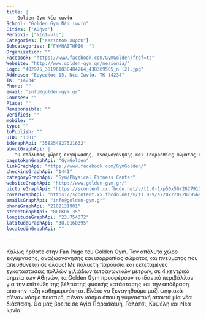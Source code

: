 ```yaml
---
title: |
    Golden Gym Νέα ιωνία
School: "Golden Gym Νέα ιωνία"
Cities: ["Αθήνα"]
Perioxi: ["ΝέαΙωνία"]
Categories: ["Κλειστού Χώρου"]
Subcategories: ["ΓΥΜΝΑΣΤΗΡΙΟ  "]
Organization: ""
Facebook: "https://www.facebook.com/GymGolden?fref=ts"
Website: "http://www.golden-gym.gr/neaionia/"
Logo: "402975_381961838484264_438369505_n (2).jpg"
Address: "Εργασίας 15, Νέα Ιωνία, ΤΚ 14234"
TK: "14234"
Phone: ""
email: "info@golden-gym.gr"
Courses: ""
Place: ""
Rensponsible: ""
Verified: ""
mobile: ""
type: ""
toPublish: ""
UID: "1381"
idGraphApi: "358254827521632"
aboutGraphApi: | 
   "O απόλυτος χώρος εκγύμνασης, αναζωογόνησης και ισορροπίας σώματος και πνεύματος"
pagetokenGraphApi: "GymGolden"
linkGraphApi: "https://www.facebook.com/GymGolden/"
checkinsGraphApi: "1441"
categoryGraphApi: "Gym/Physical Fitness Center"
websiteGraphApi: "http://www.golden-gym.gr/"
pictureGraphApi: "https://scontent.xx.fbcdn.net/v/t1.0-1/p50x50/28279127_2258204490859980_3827932760162074712_n.jpg?oh=be1a179e3c6189dd0bfe2a8e8554f3cf&amp;oe=5B0BBA56"
coverGraphApi: "https://scontent.xx.fbcdn.net/v/t1.0-9/s720x720/28795698_2271519472861815_6220349019663630336_n.jpg?oh=11962a0a9e095a3eabe6a7dfd0ad47df&amp;oe=5B056CF7"
emailsGraphApi: "info@golden-gym.gr"
phoneGraphApi: "2102131901"
streetGraphApi: "ΒΕΙΚΟΥ 35"
longitudeGraphApi: "23.754372"
latitudeGraphApi: "38.0160395"
locatedinGraphApi: ""

---
```


Καλως ήρθατε στην Fan Page του Golden Gym. Τον απόλυτο χώρο εκγύμνασης, αναζωογόνησης και ισορροπίας σώματος και πνεύματος που απευθύνεται σε όλους! Με πολυετή παρουσία και εκτεταμένες εγκαταστάσεις πολλών χιλιάδων τετραγωνικών μέτρων, σε 4 κεντρικά σημεία των Αθηνών, τα Golden Gym προσφέρουν το ιδανικό περιβάλλον για την επίτευξη της βέλτιστης φυσικής κατάστασης και την απόδραση από την πεζή καθημερινότητα. Ελάτε να ξεναγηθούμε μαζί ψηφιακά σ’έναν κόσμο ποιοτικό, σ’έναν κόσμο όπου η γυμναστική αποκτά μία νέα διάσταση. Θα μας βρείτε σε Αγία Παρασκευή, Γαλάτσι, Κυψέλη και Νέα Ιωνία.

